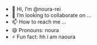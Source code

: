 - 👋 Hi, I’m @noura-rei
- 💞️ I’m looking to collaborate on ...
- 📫 How to reach me ...
- 😄 Pronouns: noura
- ⚡ Fun fact: hh i am naoura

<!---
noura-rei/noura-rei is a ✨ special ✨ repository because its `README.md` (this file) appears on your GitHub profile.
You can click the Preview link to take a look at your changes.
--->
